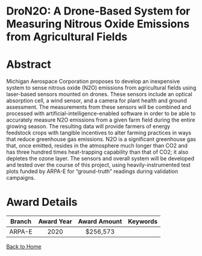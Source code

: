 
DroN2O: A Drone-Based System for Measuring Nitrous Oxide Emissions from Agricultural Fields
===========================================================================================

# Abstract


Michigan Aerospace Corporation proposes to develop an inexpensive system to sense nitrous
oxide (N2O) emissions from agricultural fields using laser-based sensors mounted on drones.
These sensors include an optical absorption cell, a wind sensor, and a camera for plant health and
ground assessment. The measurements from these sensors will be combined and processed with
artificial-intelligence-enabled software in order to be able to accurately measure N2O emissions
from a given farm field during the entire growing season. The resulting data will provide
farmers of energy feedstock crops with tangible incentives to alter farming practices in ways that
reduce greenhouse gas emissions. N2O is a significant greenhouse gas that, once emitted, resides
in the atmosphere much longer than CO2 and has three hundred times heat-trapping capability
than that of CO2; it also depletes the ozone layer. The sensors and overall system will be
developed and tested over the course of this project, using heavily-instrumented test plots funded
by ARPA-E for “ground-truth” readings during validation campaigns.  

# Award Details

|Branch|Award Year|Award Amount|Keywords|
| :---: | :---: | :---: | :---: |
|ARPA-E|2020|$256,573||
  
  


[Back to Home](https://github.com/chrischow/dod_sbir_awards#716)